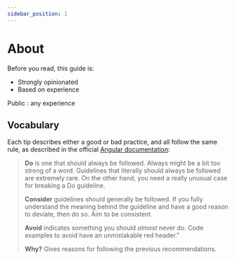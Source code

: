 ```yaml
---
sidebar_position: 1
---
```


# About
Before you read, this guide is:
- Strongly opinionated
- Based on experience

Public : any experience

## Vocabulary

Each tip describes either a good or bad practice, and all follow the same rule, as described in the official [Angular documentation](https://angular.dev/style-guide#style-vocabulary):

>**Do** is one that should always be followed. Always might be a bit too strong of a word. Guidelines that literally should always be followed are extremely rare. On the other hand, you need a really unusual case for breaking a Do guideline.
>
>**Consider** guidelines should generally be followed. If you fully understand the meaning behind the guideline and have a good reason to deviate, then do so. Aim to be consistent.
>
>**Avoid** indicates something you should *almost* never do. Code examples to avoid have an unmistakable red header."
>
>**Why?** Gives reasons for following the previous recommendations.